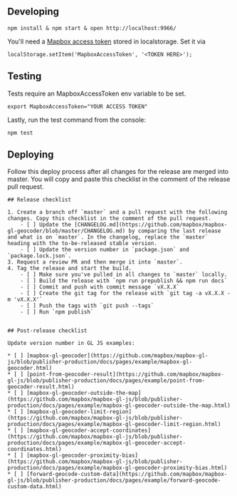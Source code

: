 ## Developing

    npm install & npm start & open http://localhost:9966/

You'll need a [Mapbox access token](https://docs.mapbox.com/help/how-mapbox-works/access-tokens/) stored in localstorage. Set it via

    localStorage.setItem('MapboxAccessToken', '<TOKEN HERE>');

## Testing

Tests require an MapboxAccessToken env variable to be set.

    export MapboxAccessToken="YOUR ACCESS TOKEN"

Lastly, run the test command from the console:

    npm test


## Deploying

Follow this deploy process after all changes for the release are merged into master. You will copy and paste this checklist in the comment of the release pull request.

```
## Release checklist

1. Create a branch off `master` and a pull request with the following changes. Copy this checklist in the comment of the pull request.
    - [ ] Update the [CHANGELOG.md](https://github.com/mapbox/mapbox-gl-geocoder/blob/master/CHANGELOG.md) by comparing the last release and what is on `master`. In the changelog, replace the `master` heading with the to-be-released stable version.
    - [ ] Update the version number in `package.json` and `package.lock.json`.
3. Request a review PR and then merge it into `master`.
4. Tag the release and start the build.
    - [ ] Make sure you've pulled in all changes to `master` locally.
    - [ ] Build the release with `npm run prepublish && npm run docs`
    - [ ] Commit and push with commit message `vX.X.X`
    - [ ] Create the git tag for the release with `git tag -a vX.X.X -m 'vX.X.X'`
    - [ ] Push the tags with `git push --tags`
    - [ ] Run `npm publish`


## Post-release checklist

Update version number in GL JS examples:

* [ ] [mapbox-gl-geocoder](https://github.com/mapbox/mapbox-gl-js/blob/publisher-production/docs/pages/example/mapbox-gl-geocoder.html)
* [ ] [point-from-geocoder-result](https://github.com/mapbox/mapbox-gl-js/blob/publisher-production/docs/pages/example/point-from-geocoder-result.html)
* [ ] [mapbox-gl-geocoder-outside-the-map](https://github.com/mapbox/mapbox-gl-js/blob/publisher-production/docs/pages/example/mapbox-gl-geocoder-outside-the-map.html)
* [ ] [mapbox-gl-geocoder-limit-region](https://github.com/mapbox/mapbox-gl-js/blob/publisher-production/docs/pages/example/mapbox-gl-geocoder-limit-region.html)
* [ ] [mapbox-gl-geocoder-accept-coordinates](https://github.com/mapbox/mapbox-gl-js/blob/publisher-production/docs/pages/example/mapbox-gl-geocoder-accept-coordinates.html)
* [ ] [mapbox-gl-geocoder-proximity-bias](https://github.com/mapbox/mapbox-gl-js/blob/publisher-production/docs/pages/example/mapbox-gl-geocoder-proximity-bias.html)
* [ ] [forward-geocode-custom-data](https://github.com/mapbox/mapbox-gl-js/blob/publisher-production/docs/pages/example/forward-geocode-custom-data.html)
```
